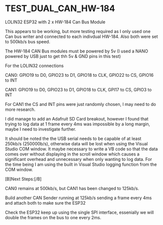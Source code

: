 # TEST_DUAL_CAN_HW-184
LOLIN32 ESP32 with 2 x HW-184 Can Bus Module

This appears to be working, but more testing required as I only used one Can bus writer and connected to each indivdual HW-184. Also both were set to 500kb/s bus speed.

The HW-184 CAN Bus modules must be powered by 5v (I used a NANO powered by USB just to get thh 5v & GND pins in this test)

For the LOLIN32 connections

CAN0: GPIO19 to D0, GPIO23 to D1, GPIO18 to CLK, GPIO22 to CS, GPIO16 to INT

CAN1: GPIO19 to D0, GPIO23 to D1, GPIO18 to CLK, GPI17 to CS, GPIO3 to INT

For CAN1 the CS and INT pins were just randomly chosen, I may need to do more research.

I did manage to add an Adafruit SD Card breakout, however I found that trying to log data at 1 frame every 4ms was impossible by a long margin, maybe I need to investigate further.

It should be noted the the USB serial needs to be capable of at least 250kb/s (250000b/s), otherwise data will be lost when using the Visual Studio COM window. It maybe necessary to write a VB code so that the data comes over without displaying in the scroll window which causes a significant overhead and unnecessary when only wanting to log data. For the time being I am using the built in Visual Studio logging function from the COM window. 

[B]Next Steps:[/B]

CAN0 remains at 500kb/s, but CAN1 has been changed to 125kb/s.

Build another CAN Sender running at 125kb/s sending a frame every 4ms and attach both to make sure the ESP32

Check the ESP32 keep up using the single SPI interface, essenially we will double the frames on the bus to one every 2ms.
